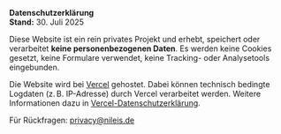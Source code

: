 **Datenschutzerklärung**  
**Stand:** 30. Juli 2025

Diese Website ist ein rein privates Projekt und erhebt, speichert oder verarbeitet **keine personenbezogenen Daten**. Es werden keine Cookies gesetzt, keine Formulare verwendet, keine Tracking- oder Analysetools eingebunden.

Die Website wird bei [Vercel](https://vercel.com) gehostet. Dabei können technisch bedingte Logdaten (z. B. IP-Adresse) durch Vercel verarbeitet werden. Weitere Informationen dazu in [Vercel-Datenschutzerklärung](https://vercel.com/legal/privacy-policy).

Für Rückfragen: [privacy@nileis.de](mailto:privacy@nileis.de)